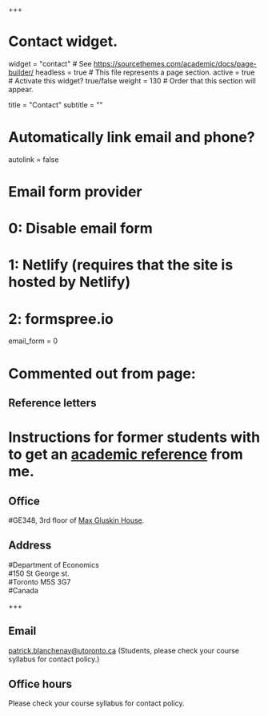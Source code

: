 +++
# Contact widget.
widget = "contact"  # See https://sourcethemes.com/academic/docs/page-builder/
headless = true  # This file represents a page section.
active = true  # Activate this widget? true/false
weight = 130  # Order that this section will appear.

title = "Contact"
subtitle = ""

# Automatically link email and phone?
autolink = false

# Email form provider
#   0: Disable email form
#   1: Netlify (requires that the site is hosted by Netlify)
#   2: formspree.io
email_form = 0

# Commented out from page:
## <i class="fa fa-scroll"></i> Reference letters
# Instructions for former students with to get an [academic reference](academicreferences/) from me.

## <i class="fa fa-building"></i> Office
#GE348, 3rd floor of [Max Gluskin House](http://map.utoronto.ca/utsg/building/104).

## <i class="fa fa-map-marker" aria-hidden="true"></i>  Address
#Department of Economics  
#150 St George st.  
#Toronto M5S 3G7  
#Canada



+++


## <i class="fa fa-envelope"></i> Email

 [patrick.blanchenay@utoronto.ca](mailto:patrick.blanchenay@utoronto.ca) 
(Students, please check your course syllabus for contact policy.)

## <i class="fa fa-clock"></i> Office hours 
Please check your course syllabus for contact policy.

